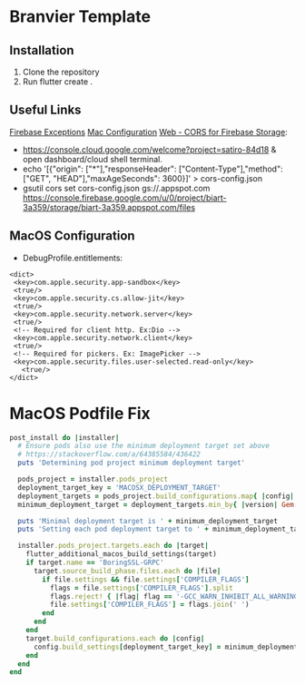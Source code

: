 # Branvier Template

## Installation

1. Clone the repository
2. Run flutter create .

## Useful Links

[Firebase Exceptions](https://github.com/Isagani-lapira/FirebaseAuth_ErrorCode)
[Mac Configuration](https://github.com/iransneto/my-setup/blob/main/README.md)
[Web - CORS for Firebase Storage](https://stackoverflow.com/questions/65849071/flutter-firebase-storage-cors-issue):
- https://console.cloud.google.com/welcome?project=satiro-84d18 & open dashboard/cloud shell terminal.
- echo '[{"origin": ["*"],"responseHeader": ["Content-Type"],"method": ["GET", "HEAD"],"maxAgeSeconds": 3600}]' > cors-config.json
- gsutil cors set cors-config.json gs://<your-cloud-storage-bucket>.appspot.com
https://console.firebase.google.com/u/0/project/biart-3a359/storage/biart-3a359.appspot.com/files


## MacOS Configuration

- DebugProfile.entitlements:

```entitlements
<dict>
 <key>com.apple.security.app-sandbox</key>
 <true/>
 <key>com.apple.security.cs.allow-jit</key>
 <true/>
 <key>com.apple.security.network.server</key>
 <true/>
 <!-- Required for client http. Ex:Dio -->
 <key>com.apple.security.network.client</key> 
 <true/>
 <!-- Required for pickers. Ex: ImagePicker -->
 <key>com.apple.security.files.user-selected.read-only</key>
   <true/>
</dict>
```

# MacOS Podfile Fix
```ruby
post_install do |installer|
  # Ensure pods also use the minimum deployment target set above
  # https://stackoverflow.com/a/64385584/436422
  puts 'Determining pod project minimum deployment target'

  pods_project = installer.pods_project
  deployment_target_key = 'MACOSX_DEPLOYMENT_TARGET'
  deployment_targets = pods_project.build_configurations.map{ |config| config.build_settings[deployment_target_key] }
  minimum_deployment_target = deployment_targets.min_by{ |version| Gem::Version.new(version) }

  puts 'Minimal deployment target is ' + minimum_deployment_target
  puts 'Setting each pod deployment target to ' + minimum_deployment_target

  installer.pods_project.targets.each do |target|
    flutter_additional_macos_build_settings(target)
    if target.name == 'BoringSSL-GRPC'
      target.source_build_phase.files.each do |file|
        if file.settings && file.settings['COMPILER_FLAGS']
          flags = file.settings['COMPILER_FLAGS'].split
          flags.reject! { |flag| flag == '-GCC_WARN_INHIBIT_ALL_WARNINGS' }
          file.settings['COMPILER_FLAGS'] = flags.join(' ')
        end
      end
    end
    target.build_configurations.each do |config|
      config.build_settings[deployment_target_key] = minimum_deployment_target
    end
  end
end
```